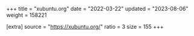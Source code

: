 +++
title = "xubuntu.org"
date = "2022-03-22"
updated = "2023-08-06"
weight = 158221

[extra]
source = "https://xubuntu.org/"
ratio = 3
size = 155
+++
